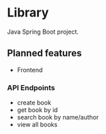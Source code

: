 # Library
Java Spring Boot project.

## Planned features

* Frontend

### API Endpoints
* create book
* get book by id
* search book by name/author
* view all books
